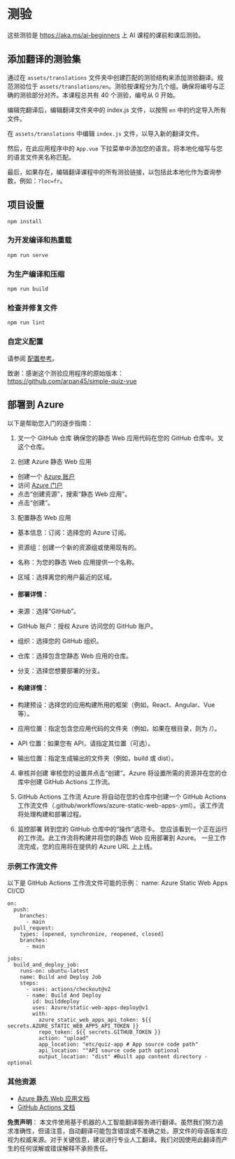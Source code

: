 # 测验

这些测验是 https://aka.ms/ai-beginners 上 AI 课程的课前和课后测验。

## 添加翻译的测验集

通过在 `assets/translations` 文件夹中创建匹配的测验结构来添加测验翻译。规范测验位于 `assets/translations/en`。测验按课程分为几个组。确保将编号与正确的测验部分对齐。本课程总共有 40 个测验，编号从 0 开始。

编辑完翻译后，编辑翻译文件夹中的 index.js 文件，以按照 `en` 中的约定导入所有文件。

在 `assets/translations` 中编辑 `index.js` 文件，以导入新的翻译文件。

然后，在此应用程序中的 `App.vue` 下拉菜单中添加您的语言。将本地化缩写与您的语言文件夹名称匹配。

最后，如果存在，编辑翻译课程中的所有测验链接，以包括此本地化作为查询参数，例如：`?loc=fr`。

## 项目设置

```
npm install
```

### 为开发编译和热重载

```
npm run serve
```

### 为生产编译和压缩

```
npm run build
```

### 检查并修复文件

```
npm run lint
```

### 自定义配置

请参阅 [配置参考](https://cli.vuejs.org/config/)。

致谢：感谢这个测验应用程序的原始版本： https://github.com/arpan45/simple-quiz-vue

## 部署到 Azure

以下是帮助您入门的逐步指南：

1. 叉一个 GitHub 仓库
确保您的静态 Web 应用代码在您的 GitHub 仓库中。叉这个仓库。

2. 创建 Azure 静态 Web 应用
- 创建一个 [Azure 账户](http://azure.microsoft.com)
- 访问 [Azure 门户](https://portal.azure.com) 
- 点击“创建资源”，搜索“静态 Web 应用”。
- 点击“创建”。

3. 配置静态 Web 应用
- 基本信息：订阅：选择您的 Azure 订阅。
- 资源组：创建一个新的资源组或使用现有的。
- 名称：为您的静态 Web 应用提供一个名称。
- 区域：选择离您的用户最近的区域。

- #### 部署详情：
- 来源：选择“GitHub”。
- GitHub 账户：授权 Azure 访问您的 GitHub 账户。
- 组织：选择您的 GitHub 组织。
- 仓库：选择包含您静态 Web 应用的仓库。
- 分支：选择您想要部署的分支。

- #### 构建详情：
- 构建预设：选择您的应用构建所用的框架（例如，React、Angular、Vue 等）。
- 应用位置：指定包含您应用代码的文件夹（例如，如果在根目录，则为 /）。
- API 位置：如果您有 API，请指定其位置（可选）。
- 输出位置：指定生成输出的文件夹（例如，build 或 dist）。

4. 审核并创建
审核您的设置并点击“创建”。Azure 将设置所需的资源并在您的仓库中创建 GitHub Actions 工作流。

5. GitHub Actions 工作流
Azure 将自动在您的仓库中创建一个 GitHub Actions 工作流文件（.github/workflows/azure-static-web-apps-<name>.yml）。该工作流将处理构建和部署过程。

6. 监控部署
转到您的 GitHub 仓库中的“操作”选项卡。
您应该看到一个正在运行的工作流。此工作流将构建并将您的静态 Web 应用部署到 Azure。
一旦工作流完成，您的应用将在提供的 Azure URL 上上线。

### 示例工作流文件

以下是 GitHub Actions 工作流文件可能的示例：
name: Azure Static Web Apps CI/CD
```
on:
  push:
    branches:
      - main
  pull_request:
    types: [opened, synchronize, reopened, closed]
    branches:
      - main

jobs:
  build_and_deploy_job:
    runs-on: ubuntu-latest
    name: Build and Deploy Job
    steps:
      - uses: actions/checkout@v2
      - name: Build And Deploy
        id: builddeploy
        uses: Azure/static-web-apps-deploy@v1
        with:
          azure_static_web_apps_api_token: ${{ secrets.AZURE_STATIC_WEB_APPS_API_TOKEN }}
          repo_token: ${{ secrets.GITHUB_TOKEN }}
          action: "upload"
          app_location: "etc/quiz-app # App source code path"
          api_location: ""API source code path optional
          output_location: "dist" #Built app content directory - optional
```

### 其他资源
- [Azure 静态 Web 应用文档](https://learn.microsoft.com/azure/static-web-apps/getting-started)
- [GitHub Actions 文档](https://docs.github.com/actions/use-cases-and-examples/deploying/deploying-to-azure-static-web-app)

**免责声明**：
本文件使用基于机器的人工智能翻译服务进行翻译。虽然我们努力追求准确性，但请注意，自动翻译可能包含错误或不准确之处。原文件的母语版本应视为权威来源。对于关键信息，建议进行专业人工翻译。我们对因使用此翻译而产生的任何误解或错误解释不承担责任。